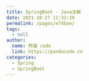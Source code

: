 ```yaml
---
title: SpringBoot - Java注解
date: 2021-10-27 11:32:19
permalink: /pages/e74bae/
tags: 
  - null
author: 
  name: 熊猫 code
  link: https://pandacode.cn
categories: 
  - Spring
  - SpringBoot
---
```

